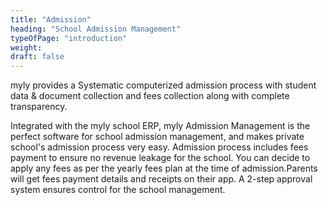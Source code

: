```yaml
---
title: "Admission"
heading: "School Admission Management"
typeOfPage: "introduction"
weight:
draft: false
---
```



<p>myly provides a Systematic computerized admission process with student data & document collection and fees collection along with complete transparency. </p>
<p style="margin:0 0 18px">Integrated with the myly school ERP, myly Admission Management is the perfect software for school admission management, and makes private school's admission process very easy. Admission process includes fees payment to ensure no revenue leakage for the school. You can decide to apply any fees as per the yearly fees plan at the time of admission.Parents will get fees payment details and receipts on their app. A 2-step approval system ensures control for the school management.</p>
